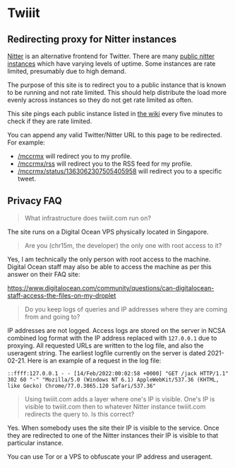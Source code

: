 # Twiiit

## Redirecting proxy for Nitter instances

<!-- ui goes here -->

[Nitter](https://nitter.net/) is an alternative frontend for Twitter.
There are many [public nitter instances](https://github.com/zedeus/nitter/wiki/Instances) which have varying levels of uptime.
Some instances are rate limited, presumably due to high demand.

The purpose of this site is to redirect you to a public instance that is known to be running and not rate limited.
This should help distribute the load more evenly across instances so they do not get rate limited as often.

This site pings each public instance listed in [the wiki](https://github.com/zedeus/nitter/wiki/Instances) every five minutes to check if they are rate limited.

You can append any valid Twitter/Nitter URL to this page to be redirected. For example:

 * [/mccrmx](/mccrmx) will redirect you to my profile.
 * [/mccrmx/rss](/mccrmx/rss) will redirect you to the RSS feed for my profile.
 * [/mccrmx/status/1363062307505405958](/mccrmx/status/1363062307505405958) will redirect you to a specific tweet.

## Privacy FAQ

> What infrastructure does twiiit.com run on?

The site runs on a Digital Ocean VPS physically located in Singapore.

> Are you (chr15m, the developer) the only one with root access to it?

Yes, I am technically the only person with root access to the machine.
Digital Ocean staff may also be able to access the machine as per this answer on their FAQ site:

<https://www.digitalocean.com/community/questions/can-digitalocean-staff-access-the-files-on-my-droplet>

> Do you keep logs of queries and IP addresses where they are coming from and going to?

IP addresses are not logged.
Access logs are stored on the server in NCSA combined log format with the IP address replaced with `127.0.0.1` due to proxying.
All requested URLs are written to the log file, and also the useragent string.
The earliest logfile currently on the server is dated 2021-02-21.
Here is an example of a request in the log file:

```
::ffff:127.0.0.1 - - [14/Feb/2022:00:02:58 +0000] "GET /jack HTTP/1.1" 302 60 "-" "Mozilla/5.0 (Windows NT 6.1) AppleWebKit/537.36 (KHTML, like Gecko) Chrome/77.0.3865.120 Safari/537.36"
```

> Using twiiit.com adds a layer where one's IP is visible.
> One's IP is visible to twiiit.com then to whatever Nitter instance twiiit.com redirects the query to.
> Is this correct?

Yes. When somebody uses the site their IP is visible to the service.
Once they are redirected to one of the Nitter instances their IP is visible to that particular instance.

You can use Tor or a VPS to obfuscate your IP address and useragent.
